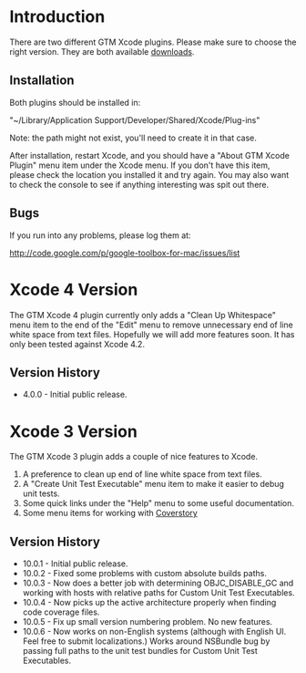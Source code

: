 


# Introduction #
There are two different GTM Xcode plugins. Please make sure to choose the right version.
They are both available [downloads](http://code.google.com/p/google-toolbox-for-mac/downloads/list).

## Installation ##
Both plugins should be installed in:

"~/Library/Application Support/Developer/Shared/Xcode/Plug-ins"

Note: the path might not exist, you'll need to create it in that case.

After installation, restart Xcode, and you should have a "About GTM Xcode Plugin" menu item under the Xcode menu. If you don't have this item, please check the location you installed it and try again. You may also want to check the console to see if anything interesting was spit out there.

## Bugs ##
If you run into any problems, please log them at:

http://code.google.com/p/google-toolbox-for-mac/issues/list

# Xcode 4 Version #
The GTM Xcode 4 plugin currently only adds a "Clean Up Whitespace" menu item to the end of the "Edit" menu to remove unnecessary end of line white space from text files. Hopefully we will add more features soon. It has only been tested against Xcode 4.2.

## Version History ##
  * 4.0.0 - Initial public release.

# Xcode 3 Version #
The GTM Xcode 3 plugin adds a couple of nice features to Xcode.
  1. A preference to clean up end of line white space from text files.
  1. A "Create Unit Test Executable" menu item to make it easier to debug unit tests.
  1. Some quick links under the "Help" menu to some useful documentation.
  1. Some menu items for working with [Coverstory](http://code.google.com/p/coverstory/)

## Version History ##
  * 10.0.1 - Initial public release.
  * 10.0.2 - Fixed some problems with custom absolute builds paths.
  * 10.0.3 - Now does a better job with determining OBJC\_DISABLE\_GC and working with hosts with relative paths for Custom Unit Test Executables.
  * 10.0.4 - Now picks up the active architecture properly when finding code coverage files.
  * 10.0.5 - Fix up small version numbering problem. No new features.
  * 10.0.6 - Now works on non-English systems (although with English UI. Feel free to submit localizations.) Works around NSBundle bug by passing full paths to the unit test bundles for Custom Unit Test Executables.